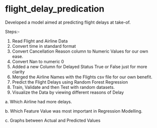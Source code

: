 # flight_delay_predication

Developed a model aimed at predicting flight delays at take-of.

Steps:-

1. Read Flight and Airline Data
2. Convert time in standard format
3. Convert Cancellation Reason column to Numeric Values for our own ease.
4. Convert Nan to numeric 0
5. Added a new Column for Delayed Status True or False just for more clarity
6. Merged the Airline Names with the Flights csv file for our own benefit.
7. Predict the Flight Delays using Random Forest Regression
8. Train, Validate and then Test with random datasets.
9. Visualize the Data by viewing different reasons of Delay

a. Which Airline had more delays.

b. Which Feature Value was most important in Regression Modelling.

c. Graphs between Actual and Predicted Values
